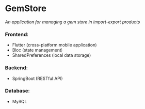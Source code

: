 # GemStore 
_An application for managing a gem store in import-export products_

### Frontend:
- Flutter (cross-platform mobile application)
- Bloc (state management)
- SharedPreferences (local data storage)

### Backend:
- SpringBoot (RESTful API)

### Database:
- MySQL 
